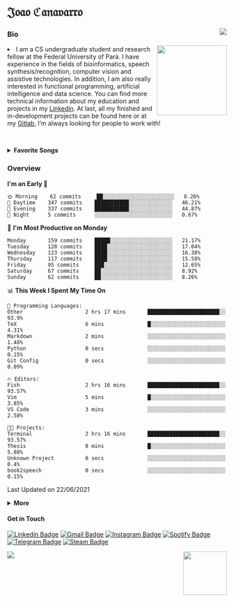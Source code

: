 <h1 align="start">𝔍𝔬𝔞𝔬 ℭ𝔞𝔫𝔞𝔳𝔞𝔯𝔯𝔬</h1>
<img src="https://komarev.com/ghpvc/?username=jvcanavarro" align="right">


### Bio 
<img src="./aot.gif" align="right" height="160">
<li>
I am a CS undergraduate student and research fellow at the Federal University of Pará. I have experience in the fields of bioinformatics, speech synthesis/recognition, computer vision and assistive technologies. In addition, I am also really interested in functional programming, artificial intelligence and data science. You can find more technical information about my education and projects in my <a href="https://www.linkedin.com/in/jvcanavarro/">Linkedin</a>. At last, all my finished and in-development projects can be found here or at my <a href="https://gitlab.com/jvcanavarro">Gitlab</a>, I’m always looking for people to work with!
</li>

<!-- [<img src="https://now-playing-codestackr.vercel.app/api/spotify-playing" alt="Cana's Spotify Playing" width="350" />](https://open.spotify.com/user/jvcanavarro) 
[![spotify-github-profile](https://spotify-github-profile.vercel.app/api/view?uid=jvcanavarro&cover_image=true&theme=novatorem)](https://spotify-github-profile.vercel.app/api/view?uid=jvcanavarro&redirect=true)
-->

<!-- [<img src="https://now-playing-codestackr.vercel.app/api/spotify-playing" alt="Cana's Spotify Playing" height="100" />](https://open.spotify.com/user/jvcanavarro) -->

<!-- <p>&nbsp;</p> -->



<br><details>
  <br><summary><b>Favorite Songs</b></summary>
  
<!--   <img src="/playlist.png" align="right" width="250" height="70"> -->
<!--   <img src="https://images6.fanpop.com/image/photos/38500000/Yui-Hirasawa-k-on-38512307-500-281.gif" align="right" width="250" height="100"> -->

  <a href = "https://open.spotify.com/user/jvcanavarro">
    <img src="https://now-playing-codestackr.vercel.app/api/spotify-playing" alt="Cana's Spotify Playing" align="right" width="350">
  </a>
  
  <ol>
    <li>
      <a href="https://open.spotify.com/track/3a33k1SDAZtL9M5SMKLKST?si=43c603daf58b446c">HOLY WAR</a> by Lovebites.
    </li>
    <li>
      <a href="https://open.spotify.com/track/4aTXBrfZCq46Si5xiJHA6H?si=TmXfL7HSSAiI-V1U5TZYJg">組曲「義経」~悪忌判官</a> by ONMYO-ZA.
    </li>
    <li>
      <a href="https://open.spotify.com/track/6ANDCR3T6h2MeoRmCCwJ6d?si=vhomk0ArSt29Qs1ELNJ2gg">DESTINY</a> by GALNERYUS.
    </li>
    <li>
      <a href="https://open.spotify.com/track/35Yq5aVZCHTMznrqd8yOvO?si=7j-suIfWSneIVTH49pLU1w">Faith & Decision</a> by Versailles
    </li>
    <li>
      <a href="https://open.spotify.com/track/62CbuWCUyrgynQAw7R5UQc?si=nY-rqkr9SCiXpX--JANeNA">Struggle for the Freedom Flag</a> by GALNERYUS.
    </li>
    <li>
      <a href="https://open.spotify.com/track/3tm73rjzn5SnGH5mHqLkSA?si=GuUzQxq-TmK_imehkyweHA">邪神の婚礼、儀は愛と知る</a> by Imperial Circus Dead Decadence.
    </li>
<!--     <li>
      <a href="https://open.spotify.com/track/6qtRt9VdC2S8w5aFin1Vbe?si=SxuCyvDuTmO8EZp_T-Ztbw">Final Light</a> by Angra.
    </li> -->
    <li>
      <a href="https://open.spotify.com/track/2fOHzYoJPPnuyxsdYBOf8H?si=HEEz_cweRHmf7Vt2Wmxc_A">Through Your Optic</a> by UNDEAD CORPORATION.
    </li>
  </ol>

  Touhou, power, enka and gothic metal have become my most heard musical styles in recent times.<a href="https://open.spotify.com/playlist/5XNcqnoOZq594yRws85Hm5?si=1z_lrSqsSFayyCmo9Lc86A">This</a> is my favorite playlist, which I constantly update with new songs that I discover during my coding and gaming sessions, including those from the list above.
</details>

### Overview


<!--START_SECTION:waka-->
**I'm an Early 🐤** 

```text
🌞 Morning    62 commits     ██░░░░░░░░░░░░░░░░░░░░░░░   8.26% 
🌆 Daytime    347 commits    ███████████░░░░░░░░░░░░░░   46.21% 
🌃 Evening    337 commits    ███████████░░░░░░░░░░░░░░   44.87% 
🌙 Night      5 commits      ░░░░░░░░░░░░░░░░░░░░░░░░░   0.67%

```
📅 **I'm Most Productive on Monday** 

```text
Monday       159 commits    █████░░░░░░░░░░░░░░░░░░░░   21.17% 
Tuesday      128 commits    ████░░░░░░░░░░░░░░░░░░░░░   17.04% 
Wednesday    123 commits    ████░░░░░░░░░░░░░░░░░░░░░   16.38% 
Thursday     117 commits    ████░░░░░░░░░░░░░░░░░░░░░   15.58% 
Friday       95 commits     ███░░░░░░░░░░░░░░░░░░░░░░   12.65% 
Saturday     67 commits     ██░░░░░░░░░░░░░░░░░░░░░░░   8.92% 
Sunday       62 commits     ██░░░░░░░░░░░░░░░░░░░░░░░   8.26%

```


📊 **This Week I Spent My Time On** 

```text
💬 Programming Languages: 
Other                    2 hrs 17 mins       ███████████████████████░░   93.9% 
TeX                      6 mins              █░░░░░░░░░░░░░░░░░░░░░░░░   4.31% 
Markdown                 2 mins              ░░░░░░░░░░░░░░░░░░░░░░░░░   1.48% 
Python                   0 secs              ░░░░░░░░░░░░░░░░░░░░░░░░░   0.15% 
Git Config               0 secs              ░░░░░░░░░░░░░░░░░░░░░░░░░   0.09%

🔥 Editors: 
Fish                     2 hrs 16 mins       ███████████████████████░░   93.57% 
Vim                      5 mins              █░░░░░░░░░░░░░░░░░░░░░░░░   3.85% 
VS Code                  3 mins              ░░░░░░░░░░░░░░░░░░░░░░░░░   2.58%

🐱‍💻 Projects: 
Terminal                 2 hrs 16 mins       ███████████████████████░░   93.57% 
Thesis                   8 mins              █░░░░░░░░░░░░░░░░░░░░░░░░   5.88% 
Unknown Project          0 secs              ░░░░░░░░░░░░░░░░░░░░░░░░░   0.4% 
book2speech              0 secs              ░░░░░░░░░░░░░░░░░░░░░░░░░   0.15%

```


 Last Updated on 22/06/2021
<!--END_SECTION:waka-->

<details>
  <summary><b>More</b></summary>
<p align="center">
<img align="center" src="https://github-readme-stats.vercel.app/api?username=jvcanavarro&show_icons=true&line_height=21&theme=default&hide_border=true" alt="Cana's Github Stats" />
<img align="center" src="https://github-readme-stats.vercel.app/api/top-langs/?username=jvcanavarro&theme=default&line_height=27&layout=compact&hide_border=true&hide=PostScript,PHP,HTML,Jupyter%20Notebook,Lua&langs_count=10" />
</p>
</details>

#### Get in Touch
[![Linkedin Badge](https://img.shields.io/badge/-LinkedIn-0e76a8?style=flat&logo=Linkedin&logoColor=white&link=https://www.linkedin.com/in/jvcanavarro/)](https://www.linkedin.com/in/jvcanavarro)
[![Gmail Badge](https://img.shields.io/badge/-Gmail-d14836?style=flat&logo=Gmail&logoColor=white&link=mailto:jvcanavarro@gmail.com)](mailto:jvcanavarro@gmail.com)
[![Instagram Badge](https://img.shields.io/badge/-Instagram-ff69b4?style=flat&logo=Instagram&logoColor=white&link=https://instagram.com/jlim_slam/)](https://instagram.com/jvcanavarro)
[![Spotify Badge](https://img.shields.io/badge/-Spotify-success?style=flat&logo=Spotify&logoColor=white&link=https://open.spotify.com/user/jvcanavarro)](https://open.spotify.com/user/jvcanavarro)
[![Telegram Badge](https://img.shields.io/badge/-Telegram-0088cc?style=flat&logo=Telegram&logoColor=white)](https://t.me/jvcanavarro)
[![Steam Badge](https://img.shields.io/badge/-Steam-lightgrey?style=flat&logo=Steam&logoColor=white&link=https://steamcommunity.com/id/octjinn/)](https://steamcommunity.com/id/octjinn/)


<p>
  <a href="https://count.getloli.com/"><img src="https://count.getloli.com/get/@index?theme=rule34"></a>
  <img src="https://data.whicdn.com/images/188174384/original.gif" align="right" height = "100">
</p>
